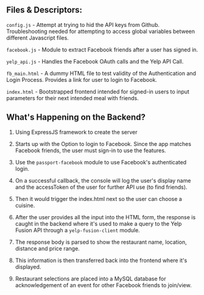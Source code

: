 Files & Descriptors:
--------------------
`config.js` - Attempt at trying to hid the API keys from Github. Troubleshooting needed for attempting to access global variables between different Javascript files.

`facebook.js` - Module to extract Facebook friends after a user has signed in.

`yelp_api.js` - Handles the Facebook OAuth calls and the Yelp API Call. 

`fb_main.html` - A dummy HTML file to test validity of the Authentication and Login Process. Provides a link for user to login to Facebook.

`index.html` - Bootstrapped frontend intended for signed-in users to input parameters for their next intended meal with friends.

What's Happening on the Backend?
-------------------------------
1. Using ExpressJS framework to create the server

2. Starts up with the Option to login to Facebook. Since the app matches Facebook friends, the user must sign-in to use the features.

3. Use the `passport-facebook` module to use Facebook's authenticated login.

4. On a successful callback, the console will log the user's display name and the accessToken of the user for further API use (to find friends).

5. Then it would trigger the index.html next so the user can choose a cuisine.

6. After the user provides all the input into the HTML form, the response is caught in the backend where it's used to make a query to the Yelp Fusion API through a `yelp-fusion-client` module.

7. The response body is parsed to show the restaurant name, location, distance and price range.

8. This information is then transferred back into the frontend where it's displayed.

9. Restaurant selections are placed into a MySQL database for acknowledgement of an event for other Facebook friends to join/view.

